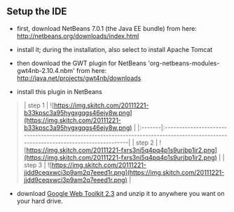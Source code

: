 ## Setup the IDE ##

  * first, download NetBeans 7.0.1 (the Java EE bundle) from here: http://netbeans.org/downloads/index.html

  * install it; during the installation, also select to install Apache Tomcat

  * then download the GWT plugin for NetBeans 'org-netbeans-modules-gwt4nb-2.10.4.nbm' from here: http://java.net/projects/gwt4nb/downloads

  * install this plugin in NetBeans

> | step 1 |  ![https://img.skitch.com/20111221-b33kpsc3a95hygxgqgs46ejy8w.png](https://img.skitch.com/20111221-b33kpsc3a95hygxgqgs46ejy8w.png) |
|:-------|:-----------------------------------------------------------------------------------------------------------------------------------|
> | step 2 | ![https://img.skitch.com/20111221-fxrs3ni5q4pq4p1s9urjbp1ir2.png](https://img.skitch.com/20111221-fxrs3ni5q4pq4p1s9urjbp1ir2.png)  |
> | step 3 | ![https://img.skitch.com/20111221-jjdd9ceqxwci3p9am2q7eeed1r.png](https://img.skitch.com/20111221-jjdd9ceqxwci3p9am2q7eeed1r.png)  |

  * download [Google Web Toolkit 2.3](http://google-web-toolkit.googlecode.com/files/gwt-2.3.0.zip)  and unzip it to anywhere you want on your hard drive.